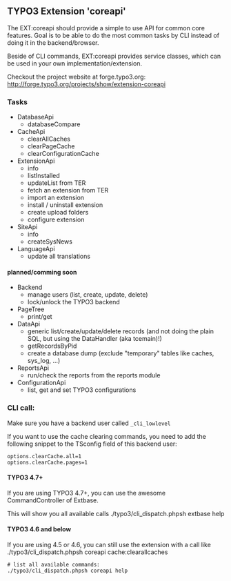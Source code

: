 ## TYPO3 Extension 'coreapi'

The EXT:coreapi should provide a simple to use API for common core features. Goal is to be able to do the most common tasks by CLI instead of doing it in the backend/browser.

Beside of CLI commands, EXT:coreapi provides service classes, which can be used in your own implementation/extension.

Checkout the project website at forge.typo3.org:
	http://forge.typo3.org/projects/show/extension-coreapi

### Tasks
* DatabaseApi
	* databaseCompare
* CacheApi
	* clearAllCaches
	* clearPageCache
	* clearConfigurationCache
* ExtensionApi
	* info
	* listInstalled
	* updateList from TER
	* fetch an extension from TER
	* import an extension
	* install / uninstall extension
	* create upload folders
	* configure extension
* SiteApi
	* info
	* createSysNews
* LanguageApi
	* update all translations

#### planned/comming soon

* Backend
	* manage users (list, create, update, delete)
	* lock/unlock the TYPO3 backend
* PageTree
	* print/get
* DataApi
 	* generic list/create/update/delete records (and not doing the plain SQL, but using the DataHandler (aka tcemain)!)
	* getRecordsByPid
	* create a database dump (exclude "temporary" tables like caches, sys_log, ...)
* ReportsApi
	* run/check the reports from the reports module
* ConfigurationApi
	* list, get and set TYPO3 configurations


### CLI call: ###

Make sure you have a backend user called `_cli_lowlevel`

If you want to use the cache clearing commands, you need to add the following snippet to the TSconfig field of this backend user:

	options.clearCache.all=1
	options.clearCache.pages=1

#### TYPO3 4.7+ ####
If you are using TYPO3 4.7+, you can use the awesome CommandController of Extbase.

This will show you all available calls
	./typo3/cli_dispatch.phpsh extbase help

#### TYPO3 4.6 and below ####
If you are using 4.5 or 4.6, you can still use the extension with a call like
	./typo3/cli_dispatch.phpsh coreapi cache:clearallcaches

	# list all available commands:
   	./typo3/cli_dispatch.phpsh coreapi help

